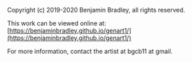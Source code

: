 Copyright (c) 2019-2020 Benjamin Bradley, all rights reserved.

This work can be viewed online at: [https://benjaminbradley.github.io/genart1/](https://benjaminbradley.github.io/genart1/)

For more information, contact the artist at bgcb11 at gmail.
